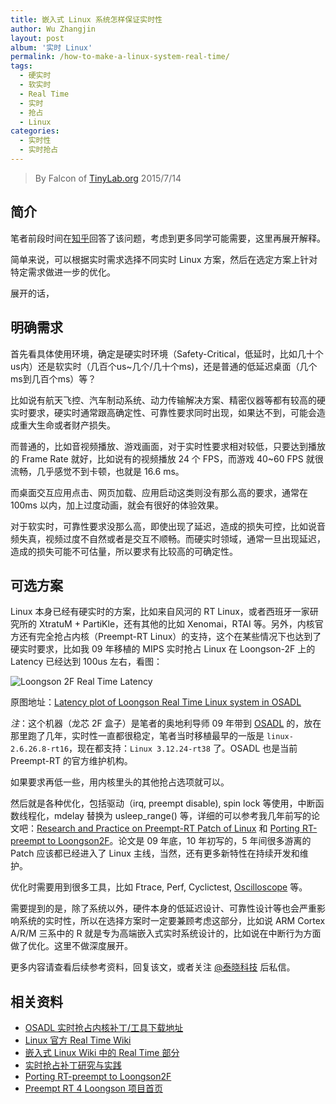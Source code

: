```yaml
---
title: 嵌入式 Linux 系统怎样保证实时性
author: Wu Zhangjin
layout: post
album: '实时 Linux'
permalink: /how-to-make-a-linux-system-real-time/
tags:
  - 硬实时
  - 软实时
  - Real Time
  - 实时
  - 抢占
  - Linux
categories:
  - 实时性
  - 实时抢占
---
```


> By Falcon of [TinyLab.org][2]
> 2015/7/14


## 简介

笔者前段时间在[知乎][3]回答了该问题，考虑到更多同学可能需要，这里再展开解释。

简单来说，可以根据实时需求选择不同实时 Linux 方案，然后在选定方案上针对特定需求做进一步的优化。

展开的话，

## 明确需求

首先看具体使用环境，确定是硬实时环境（Safety-Critical，低延时，比如几十个us内）还是软实时（几百个us~几个/几十个ms)，还是普通的低延迟桌面（几个ms到几百个ms）等？

比如说有航天飞控、汽车制动系统、动力传输解决方案、精密仪器等都有较高的硬实时要求，硬实时通常跟高确定性、可靠性要求同时出现，如果达不到，可能会造成重大生命或者财产损失。

而普通的，比如音视频播放、游戏画面，对于实时性要求相对较低，只要达到播放的 Frame Rate 就好，比如说有的视频播放 24 个 FPS，而游戏 40~60 FPS 就很流畅，几乎感觉不到卡顿，也就是 16.6 ms。

而桌面交互应用点击、网页加载、应用启动这类则没有那么高的要求，通常在 100ms 以内，加上过度动画，就会有很好的体验效果。

对于软实时，可靠性要求没那么高，即使出现了延迟，造成的损失可控，比如说音频失真，视频过度不自然或者是交互不顺畅。而硬实时领域，通常一旦出现延迟，造成的损失可能不可估量，所以要求有比较高的可确定性。

## 可选方案

Linux 本身已经有硬实时的方案，比如来自风河的 RT Linux，或者西班牙一家研究所的 XtratuM + PartiKle，还有其他的比如 Xenomai，RTAI 等。另外，内核官方还有完全抢占内核（Preempt-RT Linux）的支持，这个在某些情况下也达到了硬实时要求，比如我 09 年移植的 MIPS 实时抢占 Linux 在 Loongson-2F 上的 Latency 已经达到 100us 左右，看图：

![Loongson 2F Real Time Latency][4]

原图地址：[Latency plot of Loongson Real Time Linux system in OSADL][5]

*注*：这个机器（龙芯 2F 盒子）是笔者的奥地利导师 09 年带到 [OSADL][6] 的，放在那里跑了几年，实时性一直都很稳定，笔者当时移植最早的一版是 `linux-2.6.26.8-rt16`，现在都支持：`Linux 3.12.24-rt38` 了。OSADL 也是当前 Preempt-RT 的官方维护机构。

如果要求再低一些，用内核里头的其他抢占选项就可以。

然后就是各种优化，包括驱动（irq, preempt disable), spin lock 等使用，中断函数线程化，mdelay 替换为 usleep_range() 等，详细的可以参考我几年前写的论文吧：[Research and Practice on Preempt-RT Patch of Linux][7] 和 [Porting RT-preempt to Loongson2F][8]。论文是 09 年底，10 年初写的，5 年间很多游离的 Patch 应该都已经进入了 Linux 主线，当然，还有更多新特性在持续开发和维护。

优化时需要用到很多工具，比如 Ftrace, Perf, Cyclictest, [Oscilloscope][9] 等。

需要提到的是，除了系统以外，硬件本身的低延迟设计、可靠性设计等也会严重影响系统的实时性，所以在选择方案时一定要兼顾考虑这部分，比如说 ARM Cortex A/R/M 三系中的 R 就是专为高端嵌入式实时系统设计的，比如说在中断行为方面做了优化。这里不做深度展开。

更多内容请查看后续参考资料，回复该文，或者关注 [@泰晓科技][10] 后私信。

## 相关资料

  * [OSADL 实时抢占内核补丁/工具下载地址][11]
  * [Linux 官方 Real Time Wiki][12]
  * [嵌入式 Linux Wiki 中的 Real Time 部分][13]
  * [实时抢占补丁研究与实践][7]
  * [Porting RT-preempt to Loongson2F][8]
  * [Preempt RT 4 Loongson 项目首页][14]





 [2]: http://tinylab.org
 [3]: http://www.zhihu.com/question/20610026
 [4]: /wp-content/uploads/2015/07/loongson-2f-preempt-rt-latency.gif
 [5]: https://www.osadl.org/Latency-plot-of-system-in-rack-2-slot.qa-latencyplot-r2s4.0.html?latencies=&showno=&slider=159
 [6]: https://www.osadl.org
 [7]: http://www.docin.com/p-170582115.html
 [8]: http://lwn.net/images/conf/rtlws11/papers/proc/p14.pdf
 [9]: /tinydraw/
 [10]: http://weibo.com/tinylaborg
 [11]: https://www.osadl.org/Downloads.downloads.0.html
 [12]: https://rt.wiki.kernel.org/index.php/Main_Page
 [13]: http://www.elinux.org/Real_Time
 [14]: /preempt-rt-4-loongson
